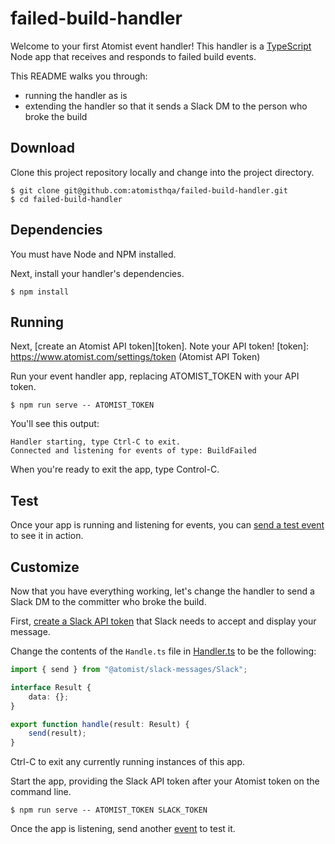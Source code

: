 # failed-build-handler

Welcome to your first Atomist event handler!  This handler is a [TypeScript][ts] Node app 
that receives and responds to failed build events. 

[ts]: https://www.typescriptlang.org/ (TypeScript)

This README walks you through:
- running the handler as is 
- extending the handler so that it sends a Slack DM to the person who broke the build

## Download

Clone this project repository locally and change into the project
directory.

```
$ git clone git@github.com:atomisthqa/failed-build-handler.git
$ cd failed-build-handler
```

## Dependencies

You must have Node and NPM installed.

[node]: https://nodejs.org (Node.js)

Next, install your handler's dependencies.

```
$ npm install
```

## Running

Next, [create an Atomist API token][token]. Note your API token!
[token]: https://www.atomist.com/settings/token (Atomist API Token)

Run your event handler app, replacing ATOMIST_TOKEN with your API token. 

```
$ npm run serve -- ATOMIST_TOKEN
```

You'll see this output:

```
Handler starting, type Ctrl-C to exit.
Connected and listening for events of type: BuildFailed
```

When you're ready to exit the app, type Control-C.

## Test

Once your app is running and listening for events, you
can [send a test event][event] to see it in action.

[event]: https://www.atomist.com/events/build/failed?test=true

## Customize

Now that you have everything working, let's change the handler to send
a Slack DM to the committer who broke the build.  

First, [create a Slack API token][slack-token] that Slack needs to accept
and display your message. 

[slack-token]: https://api.slack.com/tokens (Slack API Token)

Change the contents of the `Handle.ts` file in [Handler.ts][handler]
to be the following:

```typescript
import { send } from "@atomist/slack-messages/Slack";

interface Result {
    data: {};
}

export function handle(result: Result) {
    send(result);
}
```

[handler]: https://github.com/atomisthqa/failed-build-handler/edit/master/Handler.ts

Ctrl-C to exit any currently running instances
of this app. 

Start the app, providing the Slack API token
after your Atomist token on the command line.

```
$ npm run serve -- ATOMIST_TOKEN SLACK_TOKEN
```

Once the app is listening, send another [event][] to test
it.
